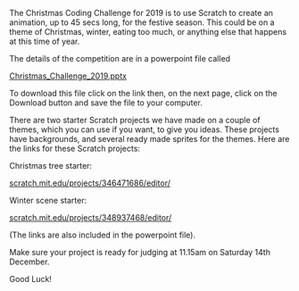 The Christmas Coding Challenge for 2019 is to use Scratch to create an animation, up to 45 secs long, for the festive season. This could be on a theme of Christmas, winter, eating too much, or anything else that happens at this time of year.

The details of the competition are in a powerpoint file called 

[Christmas_Challenge_2019.pptx](./Christmas_Challenge_2019.pptx)
 
To download this file click on the link then, on the next page, click on the Download button and save the file to your computer.


There are two starter Scratch projects we have made on a couple of themes, which you can use if you want, to give you ideas. These projects have backgrounds, and several ready made sprites for the themes. Here are the links for these Scratch projects:

Christmas tree starter:

[scratch.mit.edu/projects/346471686/editor/](http://scratch.mit.edu/projects/346471686/editor/)

Winter scene starter:

[scratch.mit.edu/projects/348937468/editor/](http://scratch.mit.edu/projects/348937468/editor/)

(The links are also included in the powerpoint file).

Make sure your project is ready for judging at 11.15am on Saturday 14th December.

Good Luck! 
